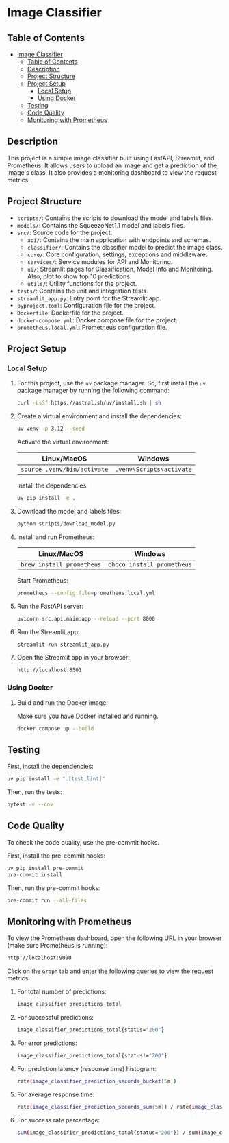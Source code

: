 # Image Classifier

## Table of Contents

- [Image Classifier](#image-classifier)
  - [Table of Contents](#table-of-contents)
  - [Description](#description)
  - [Project Structure](#project-structure)
  - [Project Setup](#project-setup)
    - [Local Setup](#local-setup)
    - [Using Docker](#using-docker)
  - [Testing](#testing)
  - [Code Quality](#code-quality)
  - [Monitoring with Prometheus](#monitoring-with-prometheus)

## Description

This project is a simple image classifier built using FastAPI, Streamlit, and Prometheus. It allows users to upload an image and get a prediction of the image's class. It also provides a monitoring dashboard to view the request metrics.

## Project Structure

- `scripts/`: Contains the scripts to download the model and labels files.
- `models/`: Contains the SqueezeNet1.1 model and labels files.
- `src/`: Source code for the project.
  - `api/`: Contains the main application with endpoints and schemas.
  - `classifier/`: Contains the classifier model to predict the image class.
  - `core/`: Core configuration, settings, exceptions and middleware.
  - `services/`: Service modules for API and Monitoring.
  - `ui/`: Streamlit pages for Classification, Model Info and Monitoring. Also, plot to show top 10 predictions.
  - `utils/`: Utility functions for the project.
- `tests/`: Contains the unit and integration tests.
- `streamlit_app.py`: Entry point for the Streamlit app.
- `pyproject.toml`: Configuration file for the project.
- `Dockerfile`: Dockerfile for the project.
- `docker-compose.yml`: Docker compose file for the project.
- `prometheus.local.yml`: Prometheus configuration file.

## Project Setup

### Local Setup

1. For this project, use the `uv` package manager. So, first install the `uv` package manager by running the following command:

   ```bash
   curl -LsSf https://astral.sh/uv/install.sh | sh
   ```

2. Create a virtual environment and install the dependencies:

   ```bash
   uv venv -p 3.12 --seed
   ```

   Activate the virtual environment:

   | Linux/MacOS                 | Windows                  |
   | --------------------------- | ------------------------ |
   | `source .venv/bin/activate` | `.venv\Scripts\activate` |

   Install the dependencies:

   ```bash
   uv pip install -e .
   ```

3. Download the model and labels files:

   ```bash
   python scripts/download_model.py
   ```

4. Install and run Prometheus:

   | Linux/MacOS               | Windows                    |
   | ------------------------- | -------------------------- |
   | `brew install prometheus` | `choco install prometheus` |

   Start Prometheus:

   ```bash
   prometheus --config.file=prometheus.local.yml
   ```

5. Run the FastAPI server:

   ```bash
   uvicorn src.api.main:app --reload --port 8000
   ```

6. Run the Streamlit app:

   ```bash
   streamlit run streamlit_app.py
   ```

7. Open the Streamlit app in your browser:

   ```bash
   http://localhost:8501
   ```

### Using Docker

1. Build and run the Docker image:

   Make sure you have Docker installed and running.

   ```bash
   docker compose up --build
   ```

## Testing

First, install the dependencies:

```bash
uv pip install -e ".[test,lint]"
```

Then, run the tests:

```bash
pytest -v --cov
```

## Code Quality

To check the code quality, use the pre-commit hooks.

First, install the pre-commit hooks:

```bash
uv pip install pre-commit
pre-commit install
```

Then, run the pre-commit hooks:

```bash
pre-commit run --all-files
```

## Monitoring with Prometheus

To view the Prometheus dashboard, open the following URL in your browser (make sure Prometheus is running):

```bash
http://localhost:9090
```

Click on the `Graph` tab and enter the following queries to view the request metrics:

1. For total number of predictions:

   ```bash
   image_classifier_predictions_total
   ```

2. For successful predictions:

   ```bash
   image_classifier_predictions_total{status="200"}
   ```

3. For error predictions:

   ```bash
   image_classifier_predictions_total{status!="200"}
   ```

4. For prediction latency (response time) histogram:

   ```bash
   rate(image_classifier_prediction_seconds_bucket[5m])
   ```

5. For average response time:

   ```bash
   rate(image_classifier_prediction_seconds_sum[5m]) / rate(image_classifier_prediction_seconds_count[5m])
   ```

6. For success rate percentage:

   ```bash
   sum(image_classifier_predictions_total{status="200"}) / sum(image_classifier_predictions_total) * 100
   ```
